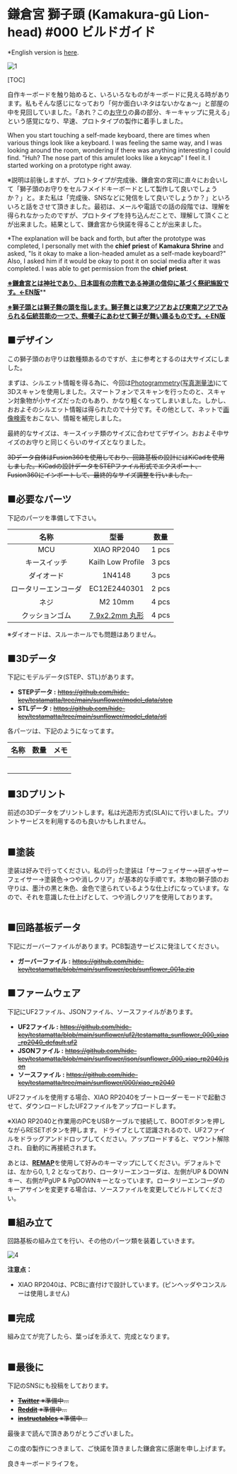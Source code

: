 # 鎌倉宮 獅子頭 (Kamakura-gū Lion-head) #000 ビルドガイド

*English version is [here](https://github.com/hide-key/testamatta/blob/main/sunflower/buildguide_sunflower_001_en.md).



![1]()



[TOC]

自作キーボードを触り始めると、いろいろなものがキーボードに見える時があります。私もそんな感じになっており「何か面白いネタはないかなぁ〜」と部屋の中を見回していました。「あれ？この[お守り](https://ja.wikipedia.org/wiki/%E3%81%8A%E5%AE%88%E3%82%8A)の鼻の部分、キーキャップに見える」という感覚になり、早速、プロトタイプの製作に着手しました。



When you start touching a self-made keyboard, there are times when various things look like a keyboard. I was feeling the same way, and I was looking around the room, wondering if there was anything interesting I could find. "Huh? The nose part of this amulet looks like a keycap" I feel it. I started working on a prototype right away.



※説明は前後しますが、プロトタイプが完成後、鎌倉宮の宮司に直々にお会いして「獅子頭のお守りをセルフメイドキーボードとして製作して良いでしょうか？」と。また私は「完成後、SNSなどに発信をして良いでしょうか？」といろいろと話をさせて頂きました。最初は、メールや電話での話の段階では、理解を得られなかったのですが、プロトタイプを持ち込んだことで、理解して頂くことが出来ました。結果として、鎌倉宮から快諾を得ることが出来ました。



*The explanation will be back and forth, but after the prototype was completed, I personally met with the **chief priest** of **Kamakura Shrine** and asked, "Is it okay to make a lion-headed amulet as a self-made keyboard?" Also, I asked him if it would be okay to post it on social media after it was completed. I was able to get permission from the **chief priest**.



**<u>※[鎌倉宮](https://en.wikipedia.org/wiki/Kamakura-g%C5%AB)とは[神社](https://en.wikipedia.org/wiki/Shinto_shrine)であり、日本固有の宗教である[神道](https://en.wikipedia.org/wiki/Shinto)の信仰に基づく[祭祀](https://ja.wikipedia.org/wiki/祭)[施設](https://ja.wikipedia.org/wiki/施設)です。←EN版</u>****

**<u>※獅子頭とは[獅子舞](https://en.wikipedia.org/wiki/Lion_dance)の頭を指します。獅子舞とは東アジアおよび東南アジアでみられる[伝統芸能](https://ja.wikipedia.org/wiki/伝統芸能)の一つで、[祭囃子](https://ja.wikipedia.org/wiki/祭囃子)にあわせて[獅子](https://ja.wikipedia.org/wiki/狛犬)が舞い踊るものです。←EN版</u>**



## ■デザイン

この獅子頭のお守りは数種類あるのですが、主に参考とするのは大サイズにしました。

まずは、シルエット情報を得る為に、今回は[Photogrammetry](https://en.wikipedia.org/wiki/Photogrammetry)([写真測量法](https://ja.wikipedia.org/wiki/%E5%86%99%E7%9C%9F%E6%B8%AC%E9%87%8F%E6%B3%95))にて3Dスキャンを使用しました。スマートフォンでスキャンを行ったのと、スキャン対象物が小サイズだったのもあり、かなり粗くなってしまいました。しかし、おおよそのシルエット情報は得られたので十分です。その他として、ネットで[画像検索](https://www.google.com/search?q=%E7%8D%85%E5%AD%90%E9%A0%AD+%E3%81%8A%E5%AE%88%E3%82%8A&tbm=isch&ved=2ahUKEwi5k_WB-s_7AhVWxGEKHa5pA2IQ2-cCegQIABAA&oq=%E7%8D%85%E5%AD%90%E9%A0%AD&gs_lcp=CgNpbWcQARgBMgQIIxAnMgQIIxAnMgUIABCABDIFCAAQgAQyBQgAEIAEMgUIABCABDIFCAAQgAQyBQgAEIAEMgUIABCABDIFCAAQgARQAFgAYL0SaABwAHgAgAFNiAFNkgEBMZgBAKoBC2d3cy13aXotaW1nwAEB&sclient=img&ei=kC2EY7mLC9aIhwOu042QBg&bih=809&biw=1470)をおこない、情報を補完しました。

最終的なサイズは、キースイッチ類のサイズに合わせてデザイン。おおよそ中サイズのお守りと同じくらいのサイズとなりました。

~~3Dデータ自体はFusion360を使用しており、回路基板の設計にはKiCadを使用しました。KiCadの設計データをSTEPファイル形式でエクスポート、Fusion360にインポートして、最終的なサイズ調整を行いました。~~



## ■必要なパーツ

下記のパーツを準備して下さい。

|         名称         |                             型番                             | 数量  |
| :------------------: | :----------------------------------------------------------: | :---: |
|         MCU          |                         XIAO RP2040                          | 1 pcs |
|     キースイッチ     |                      Kailh Low Profile                       | 3 pcs |
|      ダイオード      |                            1N4148                            | 3 pcs |
| ロータリーエンコーダ |                         EC12E2440301                         | 2 pcs |
|         ネジ         |                           M2 10mm                            | 4 pcs |
|    クッションゴム    | [7.9x2.2mm 丸形](https://www.amazon.co.jp/gp/product/B00V5MQQB4/ref=ppx_yo_dt_b_search_asin_title?ie=UTF8&psc=1) | 4 pcs |

※ダイオードは、スルーホールでも問題はありません。



## ■3Dデータ

下記にモデルデータ(STEP、STL)があります。

- **STEPデータ :** ~~https://github.com/hide-key/testamatta/tree/main/sunflower/model_data/step~~
- **STLデータ :** ~~https://github.com/hide-key/testamatta/tree/main/sunflower/model_data/stl~~



各パーツは、下記のようになってます。

| 名称 | 数量 | メモ |
| :--: | :--: | :--: |
|      |      |      |
|      |      |      |
|      |      |      |
|      |      |      |
|      |      |      |
|      |      |      |



## ■3Dプリント

前述の3Dデータをプリントします。私は光造形方式(SLA)にて行いました。プリントサービスを利用するのも良いかもしれません。

![]()



## ■塗装

塗装は好みで行ってください。私の行った塗装は「サーフェイサー→研ぎ→サーフェイサー→塗装色→つや消しクリア」が基本的な手順です。本物の獅子頭のお守りは、墨汁の黒と朱色、金色で塗られているような仕上げになっています。なので、それを意識した仕上げとして、つや消しクリアを使用しております。

![]()



## ■回路基板データ

下記にガーバーファイルがあります。PCB製造サービスに発注してください。

- **ガーバーファイル :** ~~https://github.com/hide-key/testamatta/blob/main/sunflower/pcb/sunflower_001a.zip~~

  

## ■ファームウェア

下記にUF2ファイル、JSONファイル、ソースファイルがあります。

- **UF2ファイル :** ~~https://github.com/hide-key/testamatta/blob/main/sunflower/uf2/testamatta_sunflower_000_xiao_rp2040_default.uf2~~
- **JSONファイル :** ~~https://github.com/hide-key/testamatta/blob/main/sunflower/json/sunflower_000_xiao_rp2040.json~~
- **ソースファイル :** ~~https://github.com/hide-key/testamatta/tree/main/sunflower/000/xiao_rp2040~~



UF2ファイルを使用する場合、XIAO RP2040をブートローダーモードで起動させて、ダウンロードしたUF2ファイルをアップロードします。

※XIAO RP2040と作業用のPCをUSBケーブルで接続して、BOOTボタンを押しながらRESETボタンを押します。 ドライブとして認識されるので、UF2ファイルをドラッグアンドドロップしてください。アップロードすると、マウント解除され、自動的に再接続されます。

あとは、[**REMAP**](https://remap-keys.app/)を使用して好みのキーマップにしてください。デフォルトでは、左から0, 1, 2 となっており、ロータリーエンコーダは、左側がUP & DOWNキー、右側がPgUP & PgDOWNキーとなっています。ロータリーエンコーダのキーアサインを変更する場合は、ソースファイルを変更してビルドしてください。



## ■組み立て

回路基板の組み立てを行い、その他のパーツ類を装着していきます。

![4]()



**注意点：**

- XIAO RP2040は、PCBに直付けで設計しています。(ピンヘッダやコンスルーは使用しません)



## ■完成

組み立てが完了したら、葉っぱを添えて、完成となります。

![]()



## ■最後に

下記のSNSにも投稿をしております。



- ~~**[Twitter]()** ※準備中…~~
- ~~**[Reddit]()** ※準備中…~~
- ~~**[instructables]()** ※準備中…~~



最後まで読んで頂きありがとうございました。

この度の製作につきまして、ご快諾を頂きました鎌倉宮に感謝を申し上げます。



良きキーボードライフを。